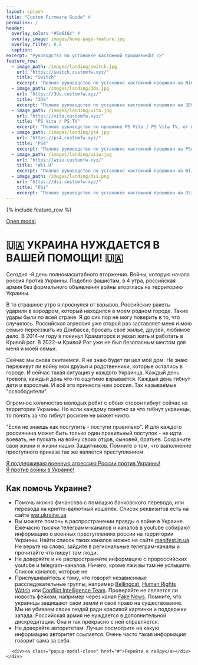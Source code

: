 ```yaml
---
layout: splash
title: "Custom Firmware Guide" #
permalink: /
header:
  overlay_color: "#5e616c" #
  overlay_image: images/home-page-feature.jpg
  overlay_filter: 0.2
  caption:
excerpt: "Руководства по установке кастомной прошивки<br />"
feature_row:
  - image_path: /images/landing/switch.jpg
    url: "https://switch.customfw.xyz/"
    title: "Switch"
    excerpt: "Полное руководство по установке кастомной прошивки на Nintendo Switch"
  - image_path: /images/landing/3ds.jpg
    url: "https://3ds.customfw.xyz/"
    title: "3DS"
    excerpt: "Полное руководство по установке кастомной прошивки на 3DS, от начала до boot9strap."
  - image_path: /images/landing/vita.jpg
    url: "https://vita.customfw.xyz/"
    title: "PS Vita / PS TV"
    excerpt: "Полное руководство по прошивке PS Vita / PS Vita TV, от начала до Ensō."
  - image_path: /images/landing/ps4.jpg
    url: "https://ps4.customfw.xyz/"
    title: "PS4"
    excerpt: "Полное руководство по установке кастомной прошивки на PS4 / PS4 PRO"
  - image_path: /images/landing/wiiu.jpg
    url: "https://wiiu.customfw.xyz/"
    title: "Wii U"
    excerpt: "Полное руководство по установке кастомной прошивки на Wii U, от начала до Coldboot Haxchi"
  - image_path: /images/landing/dsi.png
    url: "https://dsi.customfw.xyz/"
    title: "DSi"
    excerpt: "Полное руководство по установке кастомной прошивки на DSi"
---
```


{% include feature_row %}

<a class="popup-modal" href="#test-modal">Open modal</a>

<div class="mfp-content">
  <div id="test-modal" class="mfp-hide white-popup-block">
    <h1><g-emoji class="g-emoji" alias="ukraine" fallback-src="https://github.githubassets.com/images/icons/emoji/unicode/1f1fa-1f1e6.png">🇺🇦</g-emoji> УКРАИНА НУЖДАЕТСЯ В ВАШЕЙ ПОМОЩИ! <g-emoji class="g-emoji" alias="ukraine" fallback-src="https://github.githubassets.com/images/icons/emoji/unicode/1f1fa-1f1e6.png">🇺🇦</g-emoji></h1>
    <div id="frame1">
      <p>Сегодня <span id="daysOfWar"></span>-й день полномасштабного вторжения. Войны, которую начала россия против Украины. Подобно фашистам, в 4 утра, российская армия без формального объявления войны вторглась на территорию Украины.</p>
      <p>В то страшное утро я проснулся от взрывов. Российские ракеты ударили в аэродром, который находился в моем родном городе. Такие удары были по всей стране. Я до сих пор не могу поверить в то, что случилось. Российская агрессия уже второй раз заставляет меня и мою семью переезжать из Донбасса, бросать своё жилье, друзей, любимое дело. В 2014-м году я покинул Краматорск и уехал жить и работать в Кривой рог. В 2022-м Кривой Рог уже не был безопасным местом для меня и моей семьи.</p>
      <p>Сейчас мы снова скитаемся. Я не знаю будет ли цел мой дом. Не знаю переживут ли войну мои друзья и родственники, которые остались в городе. И сейчас такая ситуация у каждого Украинца. Каждый день тревога, каждый день что-то ощутимо взрывается. Каждый день гибнут дети и взрослые. И всё это принесла нам россия. Так называемые "освободители". </p>
      <p>Огромное количество молодых ребят с обоих сторон гибнут сейчас на территории Украины. Но если каждому понятно за что гибнут украинцы, то понять за что гибнут росияне не может никто.</p>
      <p>"Если не знаешь как поступить - поступи правильно". И для каждого россиянина может быть только один правильный поступок - не идти воевать, не пускать на войну своих отцов, сыновей, братьев. Сохраните свои жизни и жизни наших Защитников. Помните о том, что выполнение преступного приказа так же является преступлением.</p>
      <div><a href class="popup-modal-support-russia" href="#">Я поддерживаю военную агрессию России против Украины!</a></div>
      <div><a class="popup-modal-support-ukraine" href="#">Я против войны в Украине!</a></div>
    </div>
    <div id="frame2">
      <h2>Как помочь Украине?</h2>
      <ul>
        <li>Помочь можно финансово с помощью банковского перевода, или перевода на крипто-валютный кошелёк. Список реквизитов есть на сайте <a href="https://war.ukraine.ua/ru/podderzhyte-ukraynu/" target="_blank">war.ukraine.ua</a></li>
        <li>Вы можете помочь в распространении правды о войне в Украине. Ежечасно тысячи телеграмм-каналов и каналов в youtube собирают информацию о военных преступлениях россии на территории Украины. Найти список таких каналов можно на сайте <a href="https://manifest.in.ua/war/" target="_blank">manifest.in.ua</a>. Не верьте на слово, зайдите в региональные телеграм-каналы и прочитайте что пишут там люди.</li>
        <li>Не доверяйте и не распространяйте информацию с пророссийских youtube и telegram-каналов. Ничего, кроме лжи вы там не услышите. Список каналов, которые не</li>
        <li>Прислушивайтесь к тому, что говорят независимые расследовательные группы, например <a href="https://www.bellingcat.com/" target="_blank">Bellingcat</a>, <a href="https://www.hrw.org/ru" target="_blank">Human Rights Watch</a> или <a href="https://www.youtube.com/c/MackNack/" target="_blank">Conflict Intelligence Team</a>. Проверяйте не является ли новость фейком, например через канал <a href="https://www.youtube.com/c/FakeNewsTvrain" target="_blank">Fake News</a>. Помните, что украинцы защищают свои земли и своё право на существование. Мы не убиваем своих людей ради красивой картинки и поддержки запада. Российская армия не нуждается в дополнительной дискредитации. Она и так прекрасно с ней справляется.</li>
        <li>Не доверяйте авторитетам. Лучше посмотрите на какую информацию авторитет ссылается. Очень часто такая информация говорит сама за себя.</li>
      </ul>
      
      <div><a class="popup-modal-close" href="#">Перейти к гайду</a></div>
    </div>

  </div>
</div>